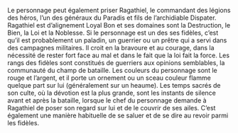 Le personnage peut également priser Ragathiel,
le commandant des légions des héros, l’un des
généraux du Paradis et fils de l’archidiable
Dispater. Ragathiel est d’alignement Loyal Bon
et ses domaines sont la Destruction, le Bien, la
Loi et la Noblesse. Si le personnage est un des ses
fidèles, c’est qu’il est probablement un paladin, un
guerrier ou un prêtre qui a servi dans des campagnes
militaires. Il croit en la bravoure et au courage, dans la
nécessité de rester fort face au mal et dans le fait que
la loi fait la force. Les rangs des fidèles sont constitués
de guerriers aux opinions semblables, la communauté du
champ de bataille. Les couleurs du personnage sont
le rouge et l’argent, et il porte un ornement ou
un sceau couleur flamme quelque part sur lui
(généralement sur un heaume). Les temps sacrés
de son culte, où la dévotion est la plus grande,
sont les instants de silence avant et après la
bataille, lorsque le chef du personnage demande à
Ragathiel de poser son regard sur lui et de le couvrir
de ses ailes. C’est également une manière habituelle de
se saluer et de se dire au revoir parmi les fidèles.